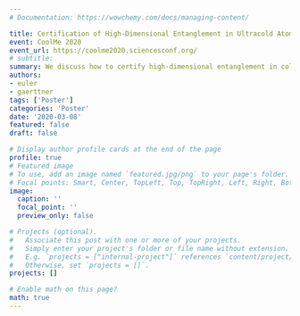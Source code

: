 ```yaml
---
# Documentation: https://wowchemy.com/docs/managing-content/

title: Certification of High-Dimensional Entanglement in Ultracold Atom Systems
event: CoolMe 2020
event_url: https://coolme2020.sciencesconf.org/
# subtitle: 
summary: We discuss how to certify high-dimensional entanglement in cold atomic systems.
authors:
- euler
- gaerttner
tags: ['Poster']
categories: 'Poster'
date: '2020-03-08'
featured: false
draft: false

# Display author profile cards at the end of the page
profile: true
# Featured image
# To use, add an image named `featured.jpg/png` to your page's folder.
# Focal points: Smart, Center, TopLeft, Top, TopRight, Left, Right, BottomLeft, Bottom, BottomRight.
image:
  caption: ''
  focal_point: ''
  preview_only: false

# Projects (optional).
#   Associate this post with one or more of your projects.
#   Simply enter your project's folder or file name without extension.
#   E.g. `projects = ["internal-project"]` references `content/project/deep-learning/index.md`.
#   Otherwise, set `projects = []`.
projects: []

# Enable math on this page?
math: true
---
```

